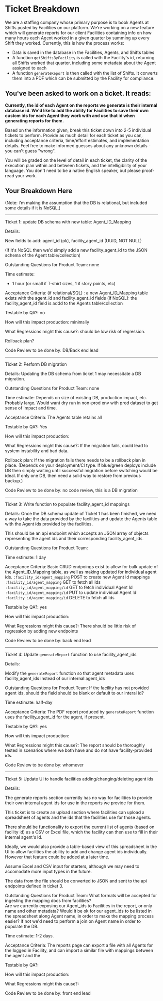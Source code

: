 # Ticket Breakdown
We are a staffing company whose primary purpose is to book Agents at Shifts posted by Facilities on our platform. We're working on a new feature which will generate reports for our client Facilities containing info on how many hours each Agent worked in a given quarter by summing up every Shift they worked. Currently, this is how the process works:

- Data is saved in the database in the Facilities, Agents, and Shifts tables
- A function `getShiftsByFacility` is called with the Facility's id, returning all Shifts worked that quarter, including some metadata about the Agent assigned to each
- A function `generateReport` is then called with the list of Shifts. It converts them into a PDF which can be submitted by the Facility for compliance.

## You've been asked to work on a ticket. It reads:

**Currently, the id of each Agent on the reports we generate is their internal database id. We'd like to add the ability for Facilities to save their own custom ids for each Agent they work with and use that id when generating reports for them.**


Based on the information given, break this ticket down into 2-5 individual tickets to perform. Provide as much detail for each ticket as you can, including acceptance criteria, time/effort estimates, and implementation details. Feel free to make informed guesses about any unknown details - you can't guess "wrong".


You will be graded on the level of detail in each ticket, the clarity of the execution plan within and between tickets, and the intelligibility of your language. You don't need to be a native English speaker, but please proof-read your work.

## Your Breakdown Here


(Note: I'm making the assumption that the DB is relational, but included some details if it is NoSQL.)


---- 
Ticket 1: update DB schema with new table: Agent_ID_Mapping

Details: 

New fields to add: agent_id (pk), facility_agent_id (UUID, NOT NULL)

(If it's NoSQL then we'd simply add a new facility_agent_id to the JSON schema of the Agent table/collection)

Outstanding Questions for Product Team: none

Time estimate: 
- 1 hour (or small if T-shirt sizes, 1 if story points, etc)

Acceptance Criteria: 
  (if relational/SQL) : a new Agent_ID_Mapping table exists with the agent_id and facility_agent_id fields
  (if NoSQL): the facility_agent_id field is addd to the Agents table/collection

Testable by QA?: no

How will this impact production: minimally

What Regressions might this cause?: should be low risk of regression.

Rollback plan? 

Code Review to be done by: DB/Back end lead

-----


Ticket 2: Perform DB migration 

Details: Updating the DB schema from ticket 1 may necessitate a DB migration.  

Outstanding Questions for Product Team: none

Time estimate: 
Depends on size of existing DB, production impact, etc.  Probably large. Would want dry run in non-prod env with prod dataset to get sense of impact and time.

Acceptance Criteria: 
The Agents table retains all 

Testable by QA?: Yes

How will this impact production: 

What Regressions might this cause?: 
If the migration fails, could lead to system instability and bad data.

Rollback plan: 
If the migration fails there needs to be a rollback plan in place.  (Depends on your deployment/CI type.  If blue/green deploys include DB then simply waiting until successful migration before switching would be ideal.  If only one DB, then need a solid way to restore from previous backup.)

Code Review to be done by:
no code review, this is a DB migration

-----

Ticket 3:  Write function to populate facility_agent_id mappings

Details: Once the DB schema update of Ticket 1 has been finished, we need a way to take the data provided by the facilities and update the Agents table with the Agent ids provided by the facilities.  

This should be an api endpoint which accepts an JSON array of objects representing the agent ids and their corresponding facility_agent_ids.  

Outstanding Questions for Product Team: 

Time estimate: 
1 day

Acceptance Criteria: 
Basic CRUD endpoings exist to allow for bulk update of the Agent_ID_Mapping table, as well as making updated for individual agent ids.
  `:facility_id/agent_mapping` POST to create new Agent Id mappings
  `:facility_id/agent_mapping` GET to fetch all Ids
  `:facility_id/agent_mapping/id` GET to fetch individual Agent Id
  `:facility_id/agent_mapping/id` PUT to update individual Agent Id
  `:facility_id/agent_mapping/id` DELETE to fetch all Ids

Testable by QA?: yes

How will this impact production: 


What Regressions might this cause?: 
There should be little risk of regression by adding new endpoints

Code Review to be done by: back end lead

-----


Ticket 4: Update `generateReport` function to use facility_agent_ids 

Details: 

Modify the  `generateReport` function so that agent metadata uses facility_agent_ids instead of our internal agent_ids

Outstanding Questions for Product Team: 
If the facility has not provided agent ids, should the field should be blank or default to our interal id?

Time estimate: 
half-day

Acceptance Criteria: 
The PDF report produced by `generateReport` function uses the facility_agent_id for the agent, if present.  

Testable by QA?: yes

How will this impact production: 

What Regressions might this cause?: 
The report should be thoroughly tested in scenarios where we both have and do not have facility-provided ids.

Code Review to be done by: whomever



-----

Ticket 5: Update UI to handle facilities adding/changing/deleting agent ids

Details: 

The generate reports section currently has no way for facilities to provide their own internal agent ids for use in the reports we provide for them.  

This ticket is to create an upload section where facilities can upload a spreadsheet of agents and the ids that the facilities use for those agents.  

There should be functionality to export the current list of agents (based on facility id) as a CSV or Excel file, which the facility can then use to fill in their internal agent's Id.

Ideally, we would also provide a table-based view of this spreadsheet in the UI to allow facilities the ability to add and change agent ids individually.  However that feature could be added at a later time.

Assume Excel and CSV input for starters, although we may need to accomodate more input types in the future.

The data from the file should be converted to JSON and sent to the api endpoints defined in ticket 3.

Outstanding Questions for Product Team: 
What formats will be accepted for ingesting the mapping docs from facilities?  
Are we currently exposing our Agent_ids to Facilities in the report, or only name and other metadata?  Would it be ok for our agent_ids to be listed in the spreadsheet along Agent name, in order to make the mapping process easier?  If not we'd need to perform a join on Agent name in order to populate the DB.

Time estimate: 
1-2 days.

Acceptance Criteria: 
The reports page can export a file with all Agents for the logged in Facility, and can import a similar file with mappings between the agent and the 

Testable by QA?: 

How will this impact production: 

What Regressions might this cause?: 

Code Review to be done by:  front end lead


